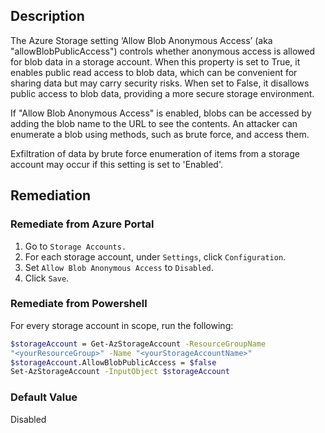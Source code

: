 ## Description

The Azure Storage setting ‘Allow Blob Anonymous Access’ (aka "allowBlobPublicAccess") controls whether anonymous access is allowed for blob data in a storage account. When this property is set to True, it enables public read access to blob data, which can be convenient for sharing data but may carry security risks. When set to False, it disallows public access to blob data, providing a more secure storage environment.

If "Allow Blob Anonymous Access" is enabled, blobs can be accessed by adding the blob name to the URL to see the contents. An attacker can enumerate a blob using methods, such as brute force, and access them.

Exfiltration of data by brute force enumeration of items from a storage account may occur if this setting is set to 'Enabled'.

## Remediation

### Remediate from Azure Portal

1. Go to `Storage Accounts.`
2. For each storage account, under `Settings`, click `Configuration`.
3. Set `Allow Blob Anonymous Access` to `Disabled`.
4. Click `Save`.

### Remediate from Powershell

For every storage account in scope, run the following:

```bash
$storageAccount = Get-AzStorageAccount -ResourceGroupName
"<yourResourceGroup>" -Name "<yourStorageAccountName>"
$storageAccount.AllowBlobPublicAccess = $false
Set-AzStorageAccount -InputObject $storageAccount
```

### Default Value

Disabled
